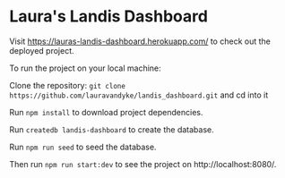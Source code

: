 # Laura's Landis Dashboard

Visit https://lauras-landis-dashboard.herokuapp.com/ to check out the deployed project.

To run the project on your local machine:

Clone the repository: `git clone https://github.com/lauravandyke/landis_dashboard.git` and cd into it

Run `npm install` to download project dependencies.

Run `createdb landis-dashboard` to create the database.

Run `npm run seed` to seed the database.

Then run `npm run start:dev` to see the project on http://localhost:8080/.
